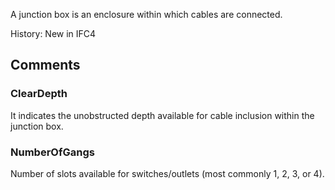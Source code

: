 A junction box is an enclosure within which cables are connected.

<!-- end of short definition -->


History: New in IFC4


## Comments

### ClearDepth

It indicates the unobstructed depth available for cable inclusion within the junction box.

### NumberOfGangs

Number of slots available for switches/outlets (most commonly 1, 2, 3, or 4).

